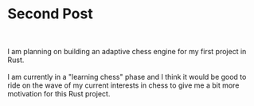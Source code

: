 
# Second Post
<br>  

I am planning on building an adaptive chess engine for my first project in Rust.<br>  
I am currently in a "learning chess" phase and I think it would be good to ride on the wave of my current interests in chess to give me a bit more motivation for this Rust project.

